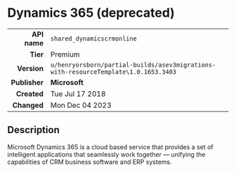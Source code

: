 # Dynamics 365 (deprecated)
| | |
|-:|-|
|**API name**|`shared_dynamicscrmonline`|
|**Tier**|Premium|
|**Version**|`u/henryorsborn/partial-builds/asev3migrations-with-resourceTemplate\1.0.1653.3403`|
|**Publisher**|**Microsoft**|
|**Created**|Tue Jul 17 2018|
|**Changed**|Mon Dec 04 2023|

## Description
Microsoft Dynamics 365 is a cloud based service that provides a set of intelligent applications that seamlessly work together — unifying the capabilities of CRM business software and ERP systems.
